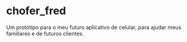 # chofer_fred
Um protótipo para o meu futuro aplicativo de celular, para ajudar meus familiares e de futuros clientes.
